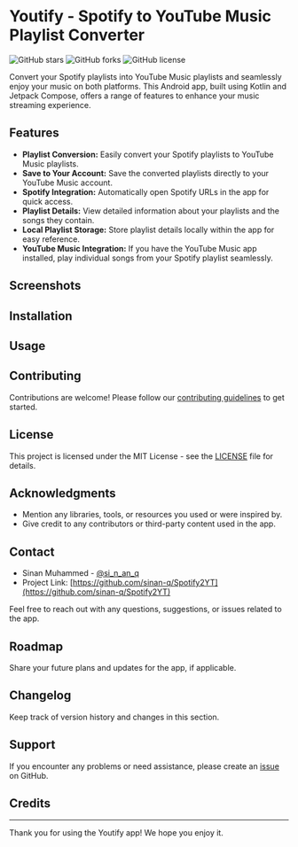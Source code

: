 # Youtify - Spotify to YouTube Music Playlist Converter

![GitHub stars](https://img.shields.io/github/stars/sinan-q/Spotify2YT)
![GitHub forks](https://img.shields.io/github/forks/sinan-q/Spotify2YT)
![GitHub license](https://img.shields.io/github/license/sinan-q/Spotify2YT)

Convert your Spotify playlists into YouTube Music playlists and seamlessly enjoy your music on both platforms. This Android app, built using Kotlin and Jetpack Compose, offers a range of features to enhance your music streaming experience.

## Features

- **Playlist Conversion:** Easily convert your Spotify playlists to YouTube Music playlists.
- **Save to Your Account:** Save the converted playlists directly to your YouTube Music account.
- **Spotify Integration:** Automatically open Spotify URLs in the app for quick access.
- **Playlist Details:** View detailed information about your playlists and the songs they contain.
- **Local Playlist Storage:** Store playlist details locally within the app for easy reference.
- **YouTube Music Integration:** If you have the YouTube Music app installed, play individual songs from your Spotify playlist seamlessly.

## Screenshots



## Installation



## Usage



## Contributing

Contributions are welcome! Please follow our [contributing guidelines](CONTRIBUTING.md) to get started.

## License

This project is licensed under the MIT License - see the [LICENSE](LICENSE) file for details.

## Acknowledgments

- Mention any libraries, tools, or resources you used or were inspired by.
- Give credit to any contributors or third-party content used in the app.

## Contact

- Sinan Muhammed - [@si_n_an_q](https://twitter.com/si_n_an_q)
- Project Link: [https://github.com/sinan-q/Spotify2YT](https://github.com/sinan-q/Spotify2YT)

Feel free to reach out with any questions, suggestions, or issues related to the app.

## Roadmap

Share your future plans and updates for the app, if applicable.

## Changelog

Keep track of version history and changes in this section.

## Support

If you encounter any problems or need assistance, please create an [issue](https://github.com/sinan/Spotify2YT/issues) on GitHub.

## Credits


---

Thank you for using the Youtify app! We hope you enjoy it.
